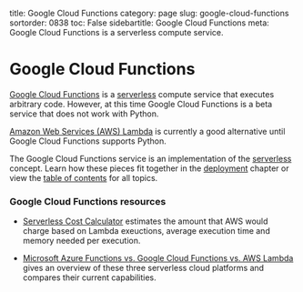 title: Google Cloud Functions
category: page
slug: google-cloud-functions
sortorder: 0838
toc: False
sidebartitle: Google Cloud Functions
meta: Google Cloud Functions is a serverless compute service.


# Google Cloud Functions
[Google Cloud Functions](https://cloud.google.com/functions/docs/concepts/overview) 
is a [serverless](/serverless.html) compute service that executes arbitrary 
code. However, at this time Google Cloud Functions is a beta service that 
does not work with Python. 

[Amazon Web Services (AWS) Lambda](/aws-lambda.html) is currently a good 
alternative until Google Cloud Functions supports Python.

<div class="well see-also">The Google Cloud Functions service is an implementation of the <a href="/serverless.html">serverless</a> concept. Learn how these pieces fit together in the <a href="/deployment.html">deployment</a> chapter or view the <a href="/table-of-contents.html">table of contents</a> for all topics.</div>


### Google Cloud Functions resources
* [Serverless Cost Calculator](http://serverlesscalc.com/) estimates
  the amount that AWS would charge based on Lambda exeuctions, 
  average execution time and memory needed per execution. 

* [Microsoft Azure Functions vs. Google Cloud Functions vs. AWS Lambda](http://cloudacademy.com/blog/microsoft-azure-functions-vs-google-cloud-functions-fight-for-serverless-cloud-domination-continues/)
  gives an overview of these three serverless cloud platforms and
  compares their current capabilities.
